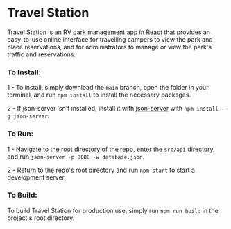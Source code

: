 # Travel Station

Travel Station is an RV park management app in [React](https://reactjs.org/) that provides an easy-to-use online interface for travelling campers to view the park and place reservations, and for administrators to manage or view the park's traffic and reservations. 

### To Install:

1 - To install, simply download the `main` branch, open the folder in your terminal, and run `npm install` to install the necessary packages.

2 - If json-server isn't installed, install it with [json-server](https://github.com/typicode/json-server) with `npm install -g json-server`.

### To Run:

1 - Navigate to the root directory of the repo, enter the `src/api` directory, and run `json-server -p 8088 -w database.json`.

2 - Return to the repo's root directory and run `npm start` to start a development server.

### To Build:

To build Travel Station for production use, simply run `npm run build` in the project's root directory.
